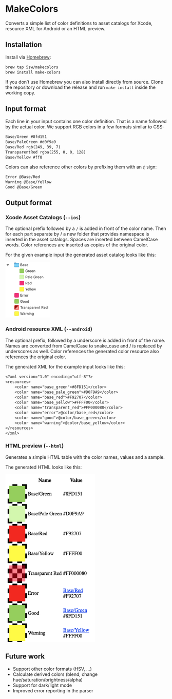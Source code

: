 # MakeColors

Converts a simple list of color definitions to asset catalogs for Xcode, resource XML for Android or an HTML preview.

## Installation

Install via [Homebrew](https://brew.sh):

```
brew tap 5sw/makecolors
brew install make-colors
```

If you don’t use Homebrew you can also install directly from source. Clone the repository or download the release and run `make install` inside the working copy.

## Input format

Each line in your input contains one color definition. That is a name followed by the actual color. We support RGB colors in a few formats similar to CSS:

```
Base/Green #8fd151
Base/PaleGreen #d0f9a9
Base/Red rgb(249, 39, 7)
TransparentRed rgba(255, 0, 0, 128)
Base/Yellow #ff0
```

Colors can also reference other colors by prefixing them with an `@` sign:

```
Error @Base/Red
Warning @Base/Yellow
Good @Base/Green
```

## Output format

### Xcode Asset Catalogs (`--ios`)

The optional prefix followed by a `/` is added in front of the color name. Then for each part separate by / a new folder that provides namespace is inserted in the asset catalogs. Spaces are inserted between CamelCase words. Color references are inserted as copies of the original color.

For the given example input the generated asset catalog looks like this: 

![](Docs/assetcatalog.png)

### Android resource XML (`--android`)

The optional prefix, followed by a underscore is added in front of the name. Names are converted from CamelCase to snake_case and / is replaced by underscores as well. Color references the generated color resource also references the original color.

The generated XML for the example input looks like this:

```
<?xml version="1.0" encoding="utf-8"?>
<resources>
    <color name="base_green">#8FD151</color>
    <color name="base_pale_green">#D0F9A9</color>
    <color name="base_red">#F92707</color>
    <color name="base_yellow">#FFFF00</color>
    <color name="transparent_red">#FF000080</color>
    <color name="error">@color/base_red</color>
    <color name="good">@color/base_green</color>
    <color name="warning">@color/base_yellow</color>
</resources>
</xml>
```

### HTML preview (`--html`)

Generates a simple HTML table with the color names, values and a sample.

The generated HTML looks like this:

![](Docs/html.png)

## Future work

- Support other color formats (HSV, ...)
- Calculate derived colors (blend, change hue/saturation/brightness/alpha)
- Support for dark/light mode
- Improved error reporting in the parser
